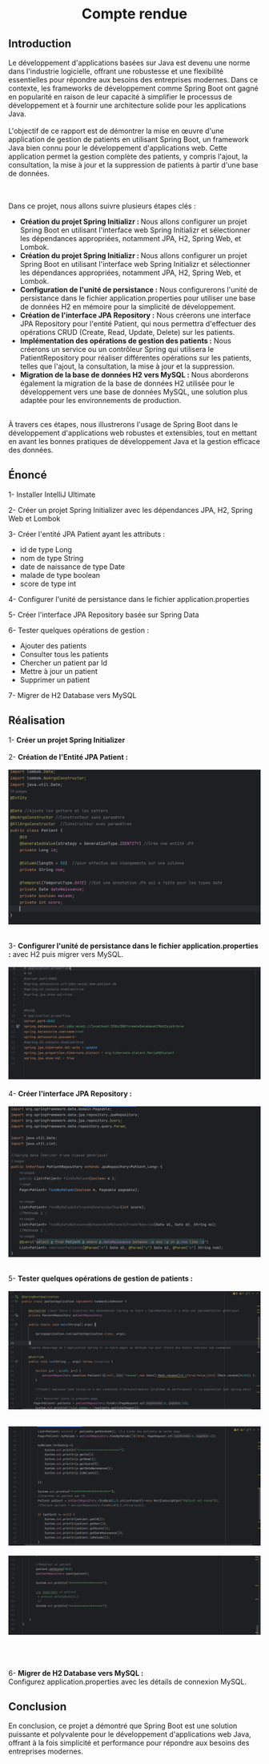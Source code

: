 <h1 style="text-align: center;"> Compte rendue</h1>

<h2>Introduction</h2>
<p>Le développement d'applications basées sur Java est devenu une norme dans l'industrie logicielle, offrant une robustesse et une flexibilité essentielles pour répondre aux besoins des entreprises modernes. Dans ce contexte, les frameworks de développement comme Spring Boot ont gagné en popularité en raison de leur capacité à simplifier le processus de développement et à fournir une architecture solide pour les applications Java.<br> <br>
L'objectif de ce rapport est de démontrer la mise en œuvre d'une application de gestion de patients en utilisant Spring Boot, un framework Java bien connu pour le développement d'applications web. Cette application permet la gestion complète des patients, y compris l'ajout, la consultation, la mise à jour et la suppression de patients à partir d'une base de données.

<br> <br>
Dans ce projet, nous allons suivre plusieurs étapes clés :

</p>

<ul>
<li><b>Création du projet Spring Initializr : </b>Nous allons configurer un projet Spring Boot en utilisant l'interface web Spring Initializr et sélectionner les dépendances appropriées, notamment JPA, H2, Spring Web, et Lombok.</li> 
<li><b>Création du projet Spring Initializr : </b>Nous allons configurer un projet Spring Boot en utilisant l'interface web Spring Initializr et sélectionner les dépendances appropriées, notamment JPA, H2, Spring Web, et Lombok.
</li>
<li><b>Configuration de l'unité de persistance :</b> Nous configurerons l'unité de persistance dans le fichier application.properties pour utiliser une base de données H2 en mémoire pour la simplicité de développement.</li>

<li><b>Création de l'interface JPA Repository :</b> Nous créerons une interface JPA Repository pour l'entité Patient, qui nous permettra d'effectuer des opérations CRUD (Create, Read, Update, Delete) sur les patients.</li>

<li><b>Implémentation des opérations de gestion des patients :</b> Nous créerons un service ou un contrôleur Spring qui utilisera le PatientRepository pour réaliser différentes opérations sur les patients, telles que l'ajout, la consultation, la mise à jour et la suppression.</li>
<li><b>Migration de la base de données H2 vers MySQL :</b> Nous aborderons également la migration de la base de données H2 utilisée pour le développement vers une base de données MySQL, une solution plus adaptée pour les environnements de production.</li>
</ul>
<br> 
À travers ces étapes, nous illustrerons l'usage de Spring Boot dans le développement d'applications web robustes et extensibles, tout en mettant en avant les bonnes pratiques de développement Java et la gestion efficace des données.

<br>
<h2>Énoncé</h2>
<p>1- Installer IntelliJ Ultimate</p>

<p>2- Créer un projet Spring Initializer avec les dépendances JPA, H2, Spring Web et Lombok</p>

<p>3- Créer l'entité JPA Patient ayant les attributs :</p>
<ul>
  <li>id de type Long</li>
  <li>nom de type String</li>
  <li>date de naissance de type Date</li>
  <li>malade de type boolean</li>
  <li>score de type int</li>
</ul>

<p>4- Configurer l'unité de persistance dans le fichier application.properties</p>

<p>5- Créer l'interface JPA Repository basée sur Spring Data</p>

<p>6- Tester quelques opérations de gestion :</p>
<ul>
  <li>Ajouter des patients</li>
  <li>Consulter tous les patients</li>
  <li>Chercher un patient par Id</li>
  <li>Mettre à jour un patient</li>
  <li>Supprimer un patient</li>
</ul>

<p>7- Migrer de H2 Database vers MySQL</p>


<h2>Réalisation</h2>

<p>
1- <b>Créer un projet Spring Initializer </b><br><br>
2- <b>Création de l'Entité JPA Patient : </b> <br><br>
<img src="src/main/java/ma/enset/jpatest/images/patient.png" alt="Illustration Patient">
<br><br>

3- <b>Configurer l'unité de persistance dans le fichier application.properties :</b> avec H2 puis migrer vers MySQL.<br><br>
<img src="src/main/java/ma/enset/jpatest/images/persistante.png" alt="Illustration Unité de Persistance">
<br><br>
4- <b> Créer l'interface JPA Repository :</b> <br><br>
<img src="src/main/java/ma/enset/jpatest/images/interface.png" alt="Interface"> <br><br>

5- <b>Tester quelques opérations de gestion de patients :</b> <br><br>
<img src="src/main/java/ma/enset/jpatest/images/test1.png" alt="Interface"> <br><br>

<img src="src/main/java/ma/enset/jpatest/images/test2.png" alt="Interface"> <br><br>
<img src="src/main/java/ma/enset/jpatest/images/test3.png" alt="Interface"> <br><br>

<br> <br>
6- <b>Migrer de H2 Database vers MySQL :</b>  
Configurez application.properties avec les détails de connexion MySQL.
</p>
<h2>Conclusion</h2>
<p>
En conclusion, ce projet a démontré que Spring Boot est une solution puissante et polyvalente pour le développement d'applications web Java, offrant à la fois simplicité et performance pour répondre aux besoins des entreprises modernes.



</p>


